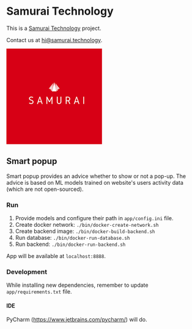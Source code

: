 # Samurai Technology

This is a [Samurai Technology](http://samurai.technology) project.

Contact us at [hi@samurai.technology](mailto:hi@samurai.technology).

![Samurai Technology logo](static/samurai-logo.png)

## Smart popup

Smart popup provides an advice whether to show or not a pop-up. The advice is based on ML models trained on website's 
users activity data (which are not open-sourced).


### Run

1. Provide models and configure their path in ``app/config.ini`` file.
2. Create docker network: ``./bin/docker-create-network.sh``
3. Create backend image: ``./bin/docker-build-backend.sh``
2. Run database: ``./bin/docker-run-database.sh``
3. Run backend: ``./bin/docker-run-backend.sh``

App will be available at ``localhost:8888``.

### Development

While installing new dependencies, remember to update ``app/requirements.txt`` file.

#### IDE
PyCharm (https://www.jetbrains.com/pycharm/) will do.

